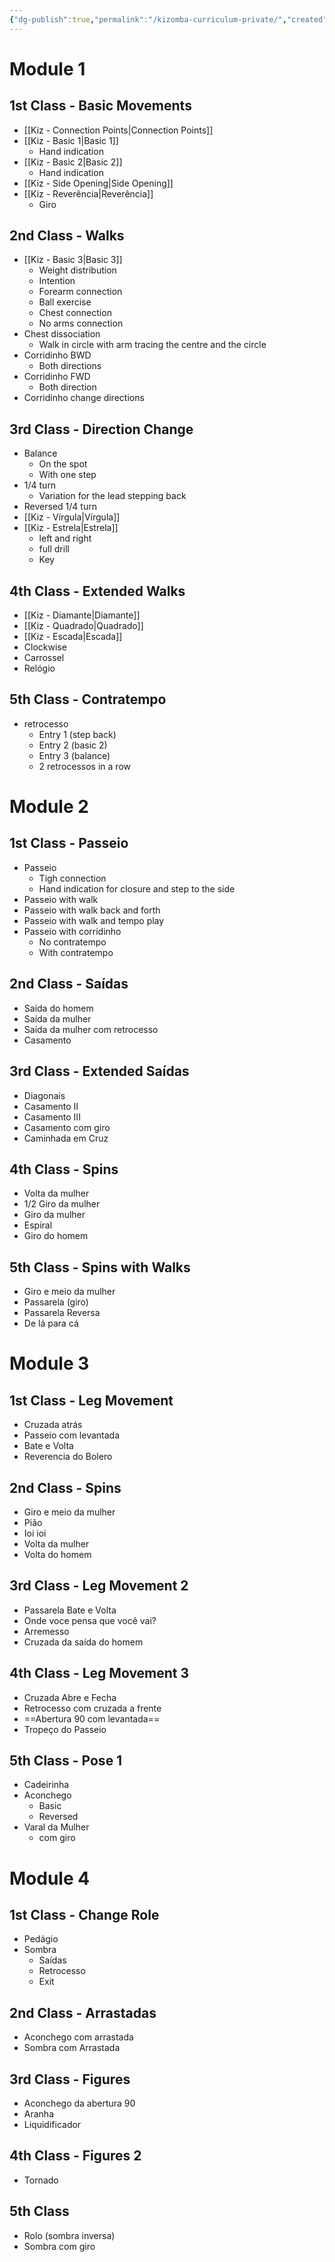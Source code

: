 ```yaml
---
{"dg-publish":true,"permalink":"/kizomba-curriculum-private/","created":"2024-09-13T18:07:38.246-04:00","updated":"2024-09-16T15:58:27.571-04:00"}
---
```



# Module 1

## 1st Class - Basic Movements

- [[Kiz - Connection Points\|Connection Points]]
- [[Kiz - Basic 1\|Basic 1]]
	- Hand indication
- [[Kiz - Basic 2\|Basic 2]]
	- Hand indication
- [[Kiz - Side Opening\|Side Opening]]
- [[Kiz - Reverência\|Reverência]]
	- Giro

## 2nd Class - Walks

- [[Kiz - Basic 3\|Basic 3]]
	- Weight distribution
	- Intention
	- Forearm connection
	- Ball exercise
	- Chest connection
	- No arms connection
- Chest dissociation
	- Walk in circle with arm tracing the centre and the circle
- Corridinho BWD
	- Both directions
- Corridinho FWD
	- Both direction
- Corridinho change directions

## 3rd Class - Direction Change

- Balance
	- On the spot
	- With one step
- 1/4 turn
	- Variation for the lead stepping back
- Reversed 1/4 turn
- [[Kiz - Vírgula\|Vírgula]]
- [[Kiz - Estrela\|Estrela]]
	- left and right
	- full drill
	- Key

## 4th Class - Extended Walks

- [[Kiz - Diamante\|Diamante]]
- [[Kiz - Quadrado\|Quadrado]]
- [[Kiz - Escada\|Escada]]
- Clockwise
- Carrossel
- Relógio

## 5th Class - Contratempo

- retrocesso
	- Entry 1 (step back)
	- Entry 2 (basic 2)
	- Entry 3 (balance)
	- 2 retrocessos in a row

# Module 2

## 1st Class - Passeio

- Passeio
	- Tigh connection
	- Hand indication for closure and step to the side
- Passeio with walk
- Passeio with walk back and forth
- Passeio with walk and tempo play
- Passeio with corridinho
	- No contratempo
	- With contratempo

## 2nd Class - Saídas

- Saída do homem
- Saída da mulher
- Saída da mulher com retrocesso
- Casamento

## 3rd Class - Extended Saídas

- Diagonais
- Casamento II
- Casamento III
- Casamento com giro
- Caminhada em Cruz

## 4th Class - Spins

- Volta da mulher
- 1/2 Giro da mulher
- Giro da mulher
- Espiral
- Giro do homem

## 5th Class - Spins with Walks

- Giro e meio da mulher
- Passarela (giro)
- Passarela Reversa
- De lá para cá

# Module 3

## 1st Class - Leg Movement

- Cruzada atrás
- Passeio com levantada
- Bate e Volta
- Reverencia do Bolero

## 2nd Class - Spins

- Giro e meio da mulher
- Pião
- Ioi ioi
- Volta da mulher
- Volta do homem

## 3rd Class - Leg Movement 2

- Passarela Bate e Volta
- Onde voce pensa que você vai?
- Arremesso
- Cruzada da saída do homem

## 4th Class - Leg Movement 3

- Cruzada Abre e Fecha
- Retrocesso com cruzada a frente
- ==Abertura 90 com levantada==
- Tropeço do Passeio

## 5th Class - Pose 1

- Cadeirinha
- Aconchego
	- Basic
	- Reversed
- Varal da Mulher
	- com giro

# Module 4

## 1st Class - Change Role

- Pedágio
- Sombra
	- Saídas
	- Retrocesso
	- Exit

## 2nd Class - Arrastadas

- Aconchego com arrastada
- Sombra com Arrastada

## 3rd Class - Figures

- Aconchego da abertura 90
- Aranha
- Liquidificador

## 4th Class - Figures 2

- Tornado

## 5th Class

- Rolo (sombra inversa)
- Sombra com giro
